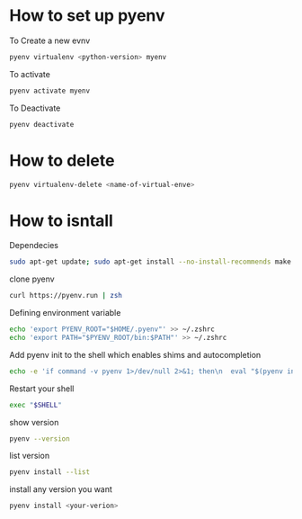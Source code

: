 
# How to set up pyenv

To Create a new evnv
```sh
pyenv virtualenv <python-version> myenv
```
To activate
```sh
pyenv activate myenv
```
To Deactivate
```sh
pyenv deactivate
```
# How to delete
```sh
pyenv virtualenv-delete <name-of-virtual-enve>
```

# How to isntall

Dependecies
```sh
sudo apt-get update; sudo apt-get install --no-install-recommends make build-essential libssl-dev zlib1g-dev libbz2-dev libreadline-dev libsqlite3-dev wget curl llvm libncurses5-dev xz-utils tk-dev libxml2-dev libxmlsec1-dev libffi-dev liblzma-dev
```
clone pyenv

```sh
curl https://pyenv.run | zsh
```
Defining environment variable
```sh
echo 'export PYENV_ROOT="$HOME/.pyenv"' >> ~/.zshrc
echo 'export PATH="$PYENV_ROOT/bin:$PATH"' >> ~/.zshrc
```
Add pyenv init to the shell which enables shims and autocompletion
```sh
echo -e 'if command -v pyenv 1>/dev/null 2>&1; then\n  eval "$(pyenv init -)"\nfi' >> ~/.zshrc
```
Restart your shell

```sh
exec "$SHELL"
```
show version
```sh
pyenv --version

```
list version
```sh
pyenv install --list
```
install any version you want
```sh
pyenv install <your-verion>
```
